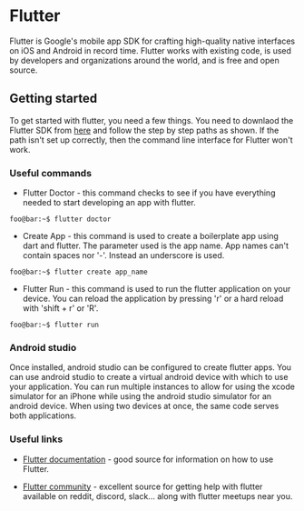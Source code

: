 # Flutter

Flutter is Google's mobile app SDK for crafting high-quality native interfaces on iOS and Android in record time. Flutter works with existing code, is used by developers and organizations around the world, and is free and open source.

## Getting started

To get started with flutter, you need a few things. You need to downlaod the Flutter SDK from [here](https://flutter.dev/docs/get-started/install) and follow the step by step paths as shown. If the path isn't set up correctly, then the command line interface for Flutter won't work.

### Useful commands

* Flutter Doctor - this command checks to see if you have everything needed to start developing an app with flutter.

```console
foo@bar:~$ flutter doctor
```

* Create App - this command is used to create a boilerplate app using dart and flutter. The parameter used is the app name. App names can't contain spaces nor '-'. Instead an underscore is used.

```console
foo@bar:~$ flutter create app_name
```

* Flutter Run - this command is used to run the flutter application on your device. You can reload the application by pressing 'r' or a hard reload with 'shift + r' or 'R'.

```console
foo@bar:~$ flutter run
```

### Android studio

Once installed, android studio can be configured to create flutter apps. You can use android studio to create a virtual android device with which to use your application. You can run multiple instances to allow for using the xcode simulator for an iPhone while using the android studio simulator for an android device. When using two devices at once, the same code serves both applications.

### Useful links

* [Flutter documentation](https://flutter.dev/docs) - good source for information on how to use Flutter.

* [Flutter community](https://flutter.dev/community) - excellent source for getting help with flutter available on reddit, discord, slack... along with flutter meetups near you.
